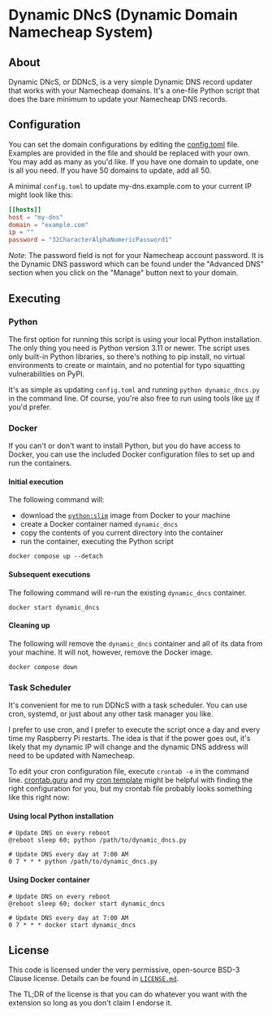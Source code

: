 # Dynamic DNcS (Dynamic Domain Namecheap System)

## About

Dynamic DNcS, or DDNcS, is a very simple Dynamic DNS record updater that works
with your Namecheap domains. It's a one-file Python script that does the bare
minimum to update your Namecheap DNS records.

## Configuration

You can set the domain configurations by editing the [config.toml][config]
file. Examples are provided in the file and should be replaced with your own.
You may add as many as you'd like. If you have one domain to update, one is all
you need. If you have 50 domains to update, add all 50.

A minimal `config.toml` to update my-dns.example.com to your current IP might
look like this:

```toml
[[hosts]]
host = "my-dns"
domain = "example.com"
ip = ""
password = "32CharacterAlphaNumericPassword1"
```

*Note*: The password field is not for your Namecheap account password. It is the
Dynamic DNS password which can be found under the "Advanced DNS" section when
you click on the "Manage" button next to your domain.

## Executing

### Python

The first option for running this script is using your local Python
installation. The only thing you need is Python version 3.11 or newer. The
script uses only built-in Python libraries, so there's nothing to pip install,
no virtual environments to create or maintain, and no potential for typo
squatting vulnerabilities on PyPI.

It's as simple as updating `config.toml` and running `python dynamic_dncs.py`
in the command line. Of course, you're also free to run using tools like [uv][]
if you'd prefer.

### Docker

If you can't or don't want to install Python, but you do have access to Docker,
you can use the included Docker configuration files to set up and run the
containers.

#### Initial execution

The following command will:

- download the [`python:slim`][python-image] image from Docker to your machine
- create a Docker container named `dynamic_dncs`
- copy the contents of you current directory into the container
- run the container, executing the Python script

```shell
docker compose up --detach
```

#### Subsequent executions

The following command will re-run the existing `dynamic_dncs` container.

```shell
docker start dynamic_dncs
```

#### Cleaning up

The following will remove the `dynamic_dncs` container and all of its data from
your machine. It will not, however, remove the Docker image.

```shell
docker compose down
```

### Task Scheduler

It's convenient for me to run DDNcS with a task scheduler. You can use cron,
systemd, or just about any other task manager you like.

I prefer to use cron, and I prefer to execute the script once a day and every
time my Raspberry Pi restarts. The idea is that if the power goes out, it's
likely that my dynamic IP will change and the dynamic DNS address will need to
be updated with Namecheap.

To edit your cron configuration file, execute `crontab -e` in the command line.
[crontab.guru][crontab] and my [cron template][cron-template] might be helpful
with finding the right configuration for you, but my crontab file probably looks
something like this right now:

#### Using local Python installation

```crontab
# Update DNS on every reboot
@reboot sleep 60; python /path/to/dynamic_dncs.py

# Update DNS every day at 7:00 AM
0 7 * * * python /path/to/dynamic_dncs.py
```

#### Using Docker container

```crontab
# Update DNS on every reboot
@reboot sleep 60; docker start dynamic_dncs

# Update DNS every day at 7:00 AM
0 7 * * * docker start dynamic_dncs
```

## License

This code is licensed under the very permissive, open-source BSD-3 Clause
license. Details can be found in [`LICENSE.md`](./LICENSE.md).

The TL;DR of the license is that you can do whatever you want with the extension
so long as you don't claim I endorse it.

[config]: config.toml
[cron-template]: https://gist.github.com/pfeif/5f49d6d3dde83ba82004552f784ed2ad
[crontab]: https://crontab.guru/
[python-image]: https://hub.docker.com/_/python
[uv]: https://docs.astral.sh/uv/
